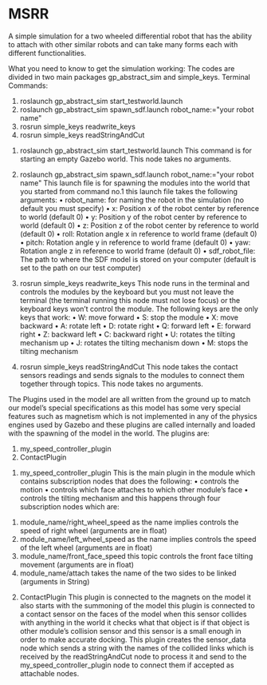 # MSRR
A simple simulation for a two wheeled differential robot that has the ability to attach with other similar robots and can take many forms each with different functionalities.


What you need to know to get the simulation working:
The codes are divided in two main packages gp_abstract_sim and simple_keys.
Terminal Commands: 
1.	roslaunch gp_abstract_sim start_testworld.launch
2.	roslaunch gp_abstract_sim spawn_sdf.launch robot_name:="your robot name"
3.	rosrun simple_keys readwrite_keys
4.	rosrun simple_keys readStringAndCut

1)	roslaunch gp_abstract_sim start_testworld.launch
This command is for starting an empty Gazebo world. This node takes no arguments.

2)	roslaunch gp_abstract_sim spawn_sdf.launch robot_name:="your robot name"
This launch file is for spawning the modules into the world that you started from command no.1 this launch file takes the following arguments:
•	robot_name: for naming the robot in the simulation (no default you must specify)
•	x: Position x of the robot center by reference to world (default 0)
•	y: Position y of the robot center by reference to world (default 0)
•	z: Position z of the robot center by reference to world (default 0)
•	roll: Rotation angle x in reference to world frame (default 0)
•	pitch: Rotation angle y in reference to world frame (default 0)
•	yaw: Rotation angle z in reference to world frame (default 0)
•	sdf_robot_file: The path to where the SDF model is stored on your computer (default is set to the path on our test computer)

3)	rosrun simple_keys readwrite_keys
This node runs in the terminal and controls the modules by the keyboard but you must not leave the terminal (the terminal running this node must not lose focus) or the keyboard keys won’t control the module. The following keys are the only keys that work:
•	W: move forward
•	S: stop the module
•	X: move backward
•	A: rotate left
•	D: rotate right
•	Q: forward left
•	E: forward right
•	Z: backward left
•	C: backward right
•	U: rotates the tilting mechanism up
•	J: rotates the tilting mechanism down
•	M: stops the tilting mechanism

4)	rosrun simple_keys readStringAndCut
This node takes the contact sensors readings and sends signals to the modules to connect them together through topics. This node takes no arguments.


The Plugins used in the model are all written from the ground up to match our model’s special specifications as this model has some very special features such as magnetism which is not implemented in any of the physics engines used by Gazebo and these plugins are called internally and loaded with the spawning of the model in the world.
The plugins are:
1.	my_speed_controller_plugin
2.	ContactPlugin

1)	my_speed_controller_plugin
This is the main plugin in the module which contains subscription nodes that does the following:
•	controls the motion
•	controls which face attaches to which other module’s face
•	controls the tilting mechanism
and this happens through four subscription nodes which are:
1.	module_name/right_wheel_speed as the name implies controls the speed of right wheel (arguments are in float)
2.	module_name/left_wheel_speed as the name implies controls the speed of the left wheel (arguments are in float)
3.	module_name/front_face_speed this topic controls the front face tilting movement
(arguments are in float)
4.	module_name/attach takes the name of the two sides to be linked (arguments in String)

2)	ContactPlugin
This plugin is connected to the magnets on the model it also starts with the summoning of the model this plugin is connected to a contact sensor on the faces of the model when this sensor collides with anything in the world it checks what that object is if that object is other module’s collision sensor and this sensor is a small enough in order to make accurate docking.
This plugin creates the sensor_data node which sends a string with the names of the collided links which is received by the readStringAndCut node to process it and send to the my_speed_controller_plugin node to connect them if accepted as attachable nodes.
